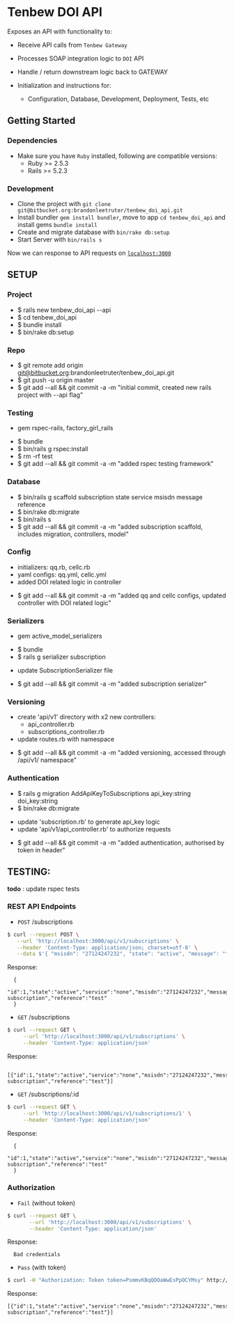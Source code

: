 # Tenbew DOI API

Exposes an API with functionality to:

* Receive API calls from `Tenbew Gateway`

* Processes SOAP integration logic to `DOI` API

* Handle / return downstream logic back to GATEWAY

* Initialization and instructions for:

  - Configuration, Database, Development, Deployment, Tests, etc

## Getting Started

### Dependencies

  * Make sure you have `Ruby` installed, following are compatible versions:
    - Ruby >= 2.5.3
    - Rails >= 5.2.3

### Development

  * Clone the project with `git clone git@bitbucket.org:brandonleetruter/tenbew_doi_api.git`
  * Install bundler `gem install bundler`, move to app `cd tenbew_doi_api` and install gems `bundle install`
  * Create and migrate database with `bin/rake db:setup`
  * Start Server with `bin/rails s`

  Now we can response to API requests on [`localhost:3000`](http://localhost:3000)

## SETUP

### Project

  * $ rails new tenbew_doi_api --api
  * $ cd tenbew_doi_api
  * $ bundle install
  * $ bin/rake db:setup

### Repo

  * $ git remote add origin git@bitbucket.org:brandonleetruter/tenbew_doi_api.git
  * $ git push -u origin master
  * $ git add --all && git commit -a -m "initial commit, created new rails project with --api flag"

### Testing

  - gem rspec-rails, factory_girl_rails
  * $ bundle
  * $ bin/rails g rspec:install
  * $ rm -rf test
  * $ git add --all && git commit -a -m "added rspec testing framework"

### Database

  * $ bin/rails g scaffold subscription state service msisdn message reference
  * $ bin/rake db:migrate
  * $ bin/rails s
  * $ git add --all && git commit -a -m "added subscription scaffold, includes migration, controllers, model"

### Config

  - initializers: qq.rb, cellc.rb
  - yaml configs: qq.yml, cellc.yml
  - added DOI related logic in controller
  * $ git add --all && git commit -a -m "added qq and cellc configs, updated controller with DOI related logic"

### Serializers

  - gem active_model_serializers
  * $ bundle
  * $ rails g serializer subscription
  - update SubscriptionSerializer file
  * $ git add --all && git commit -a -m "added subscription serializer"

### Versioning

  - create 'api/v1' directory with x2 new controllers:
    - api_controller.rb
    - subscriptions_controller.rb
  - update routes.rb with namespace
  * $ git add --all && git commit -a -m "added versioning, accessed through /api/v1/ namespace"

### Authentication

  * $ rails g migration AddApiKeyToSubscriptions api_key:string doi_key:string
  * $ bin/rake db:migrate
  - update 'subscription.rb' to generate api_key logic
  - update 'api/v1/api_controller.rb' to authorize requests
  * $ git add --all && git commit -a -m "added authentication, authorised by token in header"


## TESTING:

**todo** : update rspec tests

### REST API Endpoints

- `POST` /subscriptions

```bash
$ curl --request POST \
   --url 'http://localhost:3000/api/v1/subscriptions' \
   --header 'Content-Type: application/json; charset=utf-8' \
   --data $'{ "msisdn": "27124247232", "state": "active", "message": "first subscription", "service": "none", "reference": "test" }'
```
Response:
```
  {
    "id":1,"state":"active","service":"none","msisdn":"27124247232","message":"first subscription","reference":"test"
  }
```

- `GET` /subscriptions

```bash
$ curl --request GET \
     --url 'http://localhost:3000/api/v1/subscriptions' \
     --header 'Content-Type: application/json'
```
Response:
```
  [{"id":1,"state":"active","service":"none","msisdn":"27124247232","message":"first subscription","reference":"test"}]
```

- `GET` /subscriptions/:id

```bash
$ curl --request GET \
     --url 'http://localhost:3000/api/v1/subscriptions/1' \
     --header 'Content-Type: application/json'
```
Response:
```
  {
    "id":1,"state":"active","service":"none","msisdn":"27124247232","message":"first subscription","reference":"test"
  }
```   

### Authorization

- `Fail` (without token)

```bash
$ curl --request GET \
       --url 'http://localhost:3000/api/v1/subscriptions' \
       --header 'Content-Type: application/json'
```
Response:
```
  Bad credentials
```

- `Pass` (with token)

```bash
$ curl -H "Authorization: Token token=PsmmvKBqQDOaWwEsPpOCYMsy" http://localhost:3000/subscriptions
```
Response:
```
[{"id":1,"state":"active","service":"none","msisdn":"27124247232","message":"first subscription","reference":"test"}]
```
